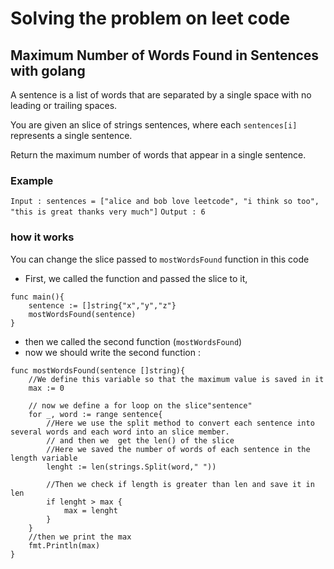 # Solving the problem on leet code

## Maximum Number of Words Found in Sentences with golang

A sentence is a list of words that are separated by a single space with no leading or trailing spaces.

You are given an slice of strings sentences, where each ```sentences[i]``` represents a single sentence.

Return the maximum number of words that appear in a single sentence.

### Example 

```Input : sentences = ["alice and bob love leetcode", "i think so too", "this is great thanks very much"]```
```Output : 6 ```

### how it works

You can change the slice passed to ```mostWordsFound``` function in this code

- First, we called the function and passed the slice to it,

```golang
func main(){
    sentence := []string{"x","y","z"}
    mostWordsFound(sentence)
}
```
- then we called the second function (```mostWordsFound```)
- now we should write the second function :
```golang
func mostWordsFound(sentence []string){
    //We define this variable so that the maximum value is saved in it
    max := 0

    // now we define a for loop on the slice"sentence"
    for _, word := range sentence{
        //Here we use the split method to convert each sentence into several words and each word into an slice member.
        // and then we  get the len() of the slice
        //Here we saved the number of words of each sentence in the length variable
        lenght := len(strings.Split(word," "))
        
        //Then we check if length is greater than len and save it in len
        if lenght > max {
            max = lenght
        }
    }
    //then we print the max
    fmt.Println(max)
}
```